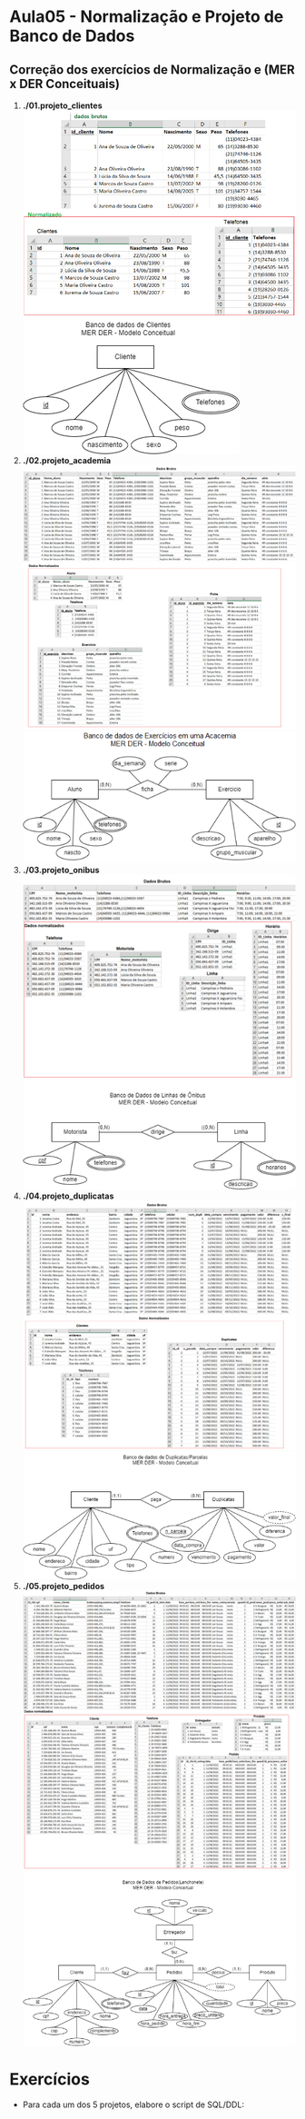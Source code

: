 # Aula05 - Normalização e Projeto de Banco de Dados
## Correção dos exercícios de Normalização e (MER x DER Conceituais)
1. **./01.projeto_clientes**
![](./01.projeto_clientes/normalizacao.png)
![](./01.projeto_clientes/der_clientes.1.0.png)
2. **./02.projeto_academia**
![](./02.projeto_academia/normalizacao.png)
![](./02.projeto_academia/der_academia.1.0.png)
3. **./03.projeto_onibus**
![](./03.projeto_onibus/normalizacao.png)
![](./03.projeto_onibus/der_onibus.1.0.png)
4. **./04.projeto_duplicatas**
![](./04.projeto_duplicatas/normalizacao.png)
![](./04.projeto_duplicatas/der_duplicatas.1.0.png)
5. **./05.projeto_pedidos**
![](./05.projeto_pedidos/normalizacao.png)
![](./05.projeto_pedidos/der_pedidos.1.0.png)

# Exercícios
* Para cada um dos 5 projetos, elabore o script de SQL/DDL: